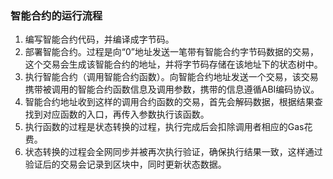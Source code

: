 ### 智能合约的运行流程
1. 编写智能合约代码，并编译成字节码。
2. 部署智能合约。过程是向“0”地址发送一笔带有智能合约字节码数据的交易，这个交易会生成该智能合约的地址，并将字节码存储在该地址下的状态树中。
3. 执行智能合约（调用智能合约函数）。向智能合约地址发送一个交易，该交易携带被调用的智能合约函数信息及调用参数，携带的信息遵循ABI编码协议。
4. 智能合约地址收到这样的调用合约函数的交易，首先会解码数据，根据结果查找到对应函数的入口，再传入参数执行该函数。
5. 执行函数的过程是状态转换的过程，执行完成后会扣除调用者相应的Gas花费。
6. 状态转换的过程会全网同步并被再次执行验证，确保执行结果一致，这样通过验证后的交易会记录到区块中，同时更新状态数据。